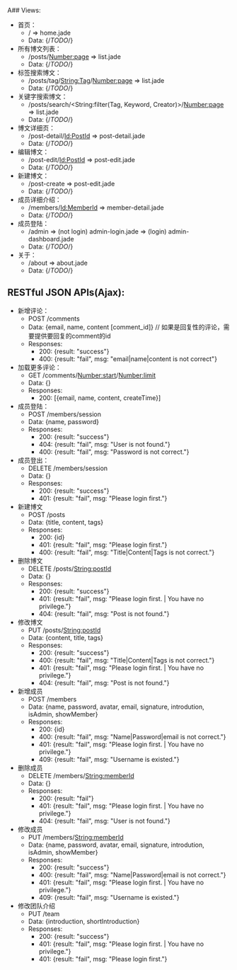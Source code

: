 A## Views:
* 首页：
    - / => home.jade
    - Data: {/*TODO*/}
* 所有博文列表：
    - /posts/<Number:page> => list.jade
    - Data: {/*TODO*/}
* 标签搜索博文：
    - /posts/tag/<String:Tag>/<Number:page> => list.jade
    - Data: {/*TODO*/}
* 关键字搜索博文：
    - /posts/search/<String:filter(Tag, Keyword, Creator)>/<Number:page> => list.jade
    - Data: {/*TODO*/}
* 博文详细页：
    - /post-detail/<Id:PostId> => post-detail.jade
    - Data: {/*TODO*/}
* 编辑博文：
    - /post-edit/<Id:PostId> => post-edit.jade
    - Data: {/*TODO*/}
* 新建博文：
    - /post-create => post-edit.jade
    - Data: {/*TODO*/}
* 成员详细介绍：
    - /members/<Id:MemberId> => member-detail.jade
    - Data: {/*TODO*/}
* 成员登陆：
    - /admin => (not login) admin-login.jade
             => (login) admin-dashboard.jade
    - Data: {/*TODO*/}
* 关于：
    - /about => about.jade
    - Data: {/*TODO*/}

## RESTful JSON APIs(Ajax):
* 新增评论：
    - POST /comments
    - Data: {email, name, content [comment_id]} // 如果是回复性的评论，需要提供要回复的comment的id
    - Responses:
        + 200: {result: "success"}
        + 400: {result: "fail", msg: "email|name|content is not correct"}
* 加载更多评论： 
    - GET /comments/<Number:start>/<Number:limit>
    - Data: {}
    - Responses:
        + 200: [{email, name, content, createTime}]
* 成员登陆：
    - POST /members/session
    - Data: {name, password}
    - Responses:
        + 200: {result: "success"}
        + 404: {result: "fail", msg: "User is not found."}
        + 400: {result: "fail", msg: "Password is not correct."}
* 成员登出：
    - DELETE /members/session
    - Data: {}
    - Responses:
        + 200: {result: "success"}
        + 401: {result: "fail", msg: "Please login first."}
* 新建博文
    - POST /posts
    - Data: {title, content, tags}
    - Responses:
        + 200: {id}
        + 401: {result: "fail", msg: "Please login first."}
        + 400: {result: "fail", msg: "Title|Content|Tags is not correct."}
* 删除博文
    - DELETE /posts/<String:postId>
    - Data: {}
    - Responses:
        + 200: {result: "success"}
        + 401: {result: "fail", msg: "Please login first. | You have no privilege."}
        + 404: {result: "fail", msg: "Post is not found."}
* 修改博文
    - PUT /posts/<String:postId>
    - Data: {content, title, tags}
    - Responses:
        + 200: {result: "success"}
        + 400: {result: "fail", msg: "Title|Content|Tags is not correct."}
        + 401: {result: "fail", msg: "Please login first. | You have no privilege."}
        + 404: {result: "fail", msg: "Post is not found."}
* 新增成员
    - POST /members
    - Data: {name, password, avatar, email, signature, introdution, isAdmin, showMember}
    - Responses:
        + 200: {id}
        + 400: {result: "fail", msg: "Name|Password|email is not correct."}
        + 401: {result: "fail", msg: "Please login first. | You have no privilege."}
        + 409: {result: "fail", msg: "Username is existed."}
* 删除成员
    - DELETE /members/<String:memberId>
    - Data: {}
    - Responses:
        + 200: {result: "fail"}
        + 401: {result: "fail", msg: "Please login first. | You have no privilege."}
        + 404: {result: "fail", msg: "User is not found."}
* 修改成员
    - PUT /members/<String:memberId>
    - Data: {name, password, avatar, email, signature, introdution, isAdmin, showMember}
    - Responses:
        + 200: {result: "success"}
        + 400: {result: "fail", msg: "Name|Password|email is not correct."}
        + 401: {result: "fail", msg: "Please login first. | You have no privilege."}
        + 409: {result: "fail", msg: "Username is existed."}
* 修改团队介绍
    - PUT /team
    - Data: {introduction, shortIntroduction}
    - Responses:
        + 200: {result: "success"}
        + 401: {result: "fail", msg: "Please login first. | You have no privilege."}
        + 401: {result: "fail", msg: "Please login first."}
